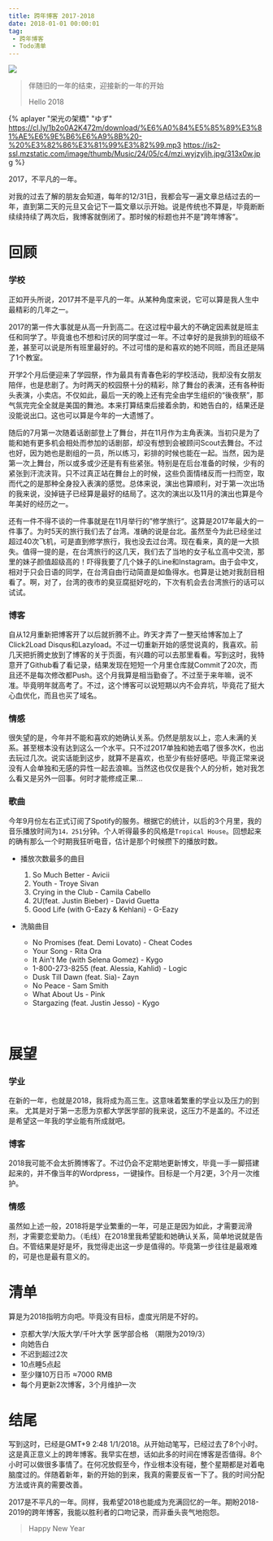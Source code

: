 ```yaml
---
title: 跨年博客 2017-2018
date: 2018-01-01 00:00:01
tag:
 - 跨年博客
 - Todo清单
---
```



![](https://cl.ly/3y102r3t1n3s/2017-2018.jpg)


> 伴随旧的一年的结束，迎接新的一年的开始
>
> Hello 2018

<!--more-->

{% aplayer "栄光の架橋" "ゆず" https://cl.ly/1b2o0A2K472m/download/%E6%A0%84%E5%85%89%E3%81%AE%E6%9E%B6%E6%A9%8B%20-%20%E3%82%86%E3%81%99%E3%82%99.mp3 https://is2-ssl.mzstatic.com/image/thumb/Music/24/05/c4/mzi.wyjzyljh.jpg/313x0w.jpg %}

2017，不平凡的一年。

对我的过去了解的朋友会知道，每年的12/31日，我都会写一遍文章总结过去的一年，直到第二天的元旦又会记下一篇文章以示开始。说是传统也不算是，毕竟断断续续持续了两次后，我博客就倒闭了。那时候的标题也并不是”跨年博客“。



# 回顾

### 学校

正如开头所说，2017并不是平凡的一年。从某种角度来说，它可以算是我人生中最精彩的几年之一。

2017的第一件大事就是从高一升到高二。在这过程中最大的不确定因素就是班主任和同学了。毕竟谁也不想和讨厌的同学度过一年。不过幸好的是我排到的班级不差，甚至可以说是所有班里最好的。不过可惜的是和喜欢的她不同班，而且还是隔了1个教室。

开学2个月后便迎来了学园祭，作为最具有青春色彩的学校活动，我却没有女朋友陪伴，也是悲剧了。为时两天的校园祭十分的精彩，除了舞台的表演，还有各种街头表演，小卖店。不仅如此，最后一天的晚上还有完全由学生组织的“後夜祭”，那气氛完完全全就是美国的舞池。本来打算结束后接着余韵，和她告白的，结果还是没能说出口。这也可以算是今年的一大遗憾了。

随后的7月第一次随着话剧部登上了舞台，并在11月作为主角表演。当初只是为了能和她有更多机会相处而参加的话剧部，却没有想到会被顾问Scout去舞台。不过也好，因为她也是剧组的一员，所以练习，彩排的时候也能在一起。当然，因为是第一次上舞台，所以或多或少还是有有些紧张。特别是在后台准备的时候，少有的紧张到汗流浃背。只不过真正站在舞台上的时候，这些负面情绪反而一扫而空，取而代之的是那种全身投入表演的感觉。总体来说，演出也算顺利，对于第一次出场的我来说，没掉链子已经算是最好的结局了。这次的演出以及11月的演出也算是今年美好的经历之一。

还有一件不得不谈的一件事就是在11月举行的”修学旅行“。这算是2017年最大的一件事了。为时5天的旅行我们去了台湾。准确的说是台北。虽然至今为此已经坐过超过40次飞机，可是直到修学旅行，我也没去过台湾。现在看来，真的是一大损失。值得一提的是，在台湾旅行的这几天，我们去了当地的女子私立高中交流，那里的妹子颜值超级高的！吓得我要了几个妹子的Line和Instagram。由于会中文，相对于只会日语的同学，在台湾自由行动简直是如鱼得水。也算是让她对我刮目相看了。啊，对了，台湾的夜市的臭豆腐挺好吃的，下次有机会去台湾旅行的话可以试试。

### 博客

自从12月重新把博客开了以后就折腾不止。昨天才弄了一整天给博客加上了Click2Load Disqus和Lazyload。不过一切重新开始的感觉说真的，我喜欢。前几天把折腾史放到了博客的关于页面，有兴趣的可以去那里看看。写到这时，我特意开了Github看了看记录，结果发现在短短一个月里仓库就Commit了20次，而且还不是每次修改都Push。这个月我算是相当勤奋了。不过至于来年嘛，说不准。毕竟明年就高考了。不过，这个博客可以说短期以内不会弃坑，毕竟花了挺大心血优化，而且也买了域名。

### 情感

很失望的是，今年并不能和喜欢的她确认关系。仍然是朋友以上，恋人未满的关系。甚至根本没有达到这么一个水平。只不过2017单独和她去唱了很多次K，也出去玩过几次。说实话能到这步，就算不是喜欢，也至少有些好感吧。毕竟正常来说没有人会单独和无感的异性一起去浪嘛。当然这也仅仅是我个人的分析，她对我怎么看又是另外一回事。何时才能修成正果...

### 歌曲

今年9月份左右正式订阅了Spotify的服务。根据它的统计，以后的3个月里，我的音乐播放时间为`14，251`分钟。个人听得最多的风格是`Tropical House`。回想起来的确有那么一个时期我狂听电音，估计是那个时候攒下的播放时数。

* 播放次数最多的曲目

  1. So Much Better - Avicii
  2. Youth - Troye Sivan
  3. Crying in the Club - Camila Cabello
  4. 2U(feat. Justin Bieber) - David Guetta
  5. Good Life (with G-Eazy & Kehlani) - G-Eazy

* 洗脑曲目

    * No Promises (feat. Demi Lovato) - Cheat Codes
    * Your Song - Rita Ora
    * It Ain't Me (with Selena Gomez) - Kygo
    * 1-800-273-8255 (feat. Alessia, Kahlid) - Logic
    * Dusk Till Dawn (feat. Sia)- Zayn
    * No Peace - Sam Smith
    * What About Us - Pink
    * Stargazing (feat. Justin Jesso) - Kygo

  ​

# 展望

### 学业

在新的一年，也就是2018，我将成为高三生。这意味着繁重的学业以及压力的到来。 尤其是对于第一志愿为京都大学医学部的我来说，这压力不是盖的。不过还是希望这一年我的学业能有所成就吧。

### 博客

2018我可能不会太折腾博客了。不过仍会不定期地更新博文，毕竟一手一脚搭建起来的，并不像当年的Wordpress，一键操作。目标是一个月2更，3个月一次维护。

### 情感

虽然如上述一般，2018将是学业繁重的一年，可是正是因为如此，才需要润滑剂，才需要恋爱助力。（毛线）在2018里我希望能和她确认关系，简单地说就是告白。不管结果是好是坏，我觉得走出这一步是值得的。毕竟第一步往往是最艰难的，可是也是最有意义的。



# 清单

算是为2018指明方向吧。毕竟没有目标，虚度光阴是不好的。

* 京都大学/大阪大学/千叶大学 医学部合格 （期限为2019/3）
* 向她告白
* 不迟到超过2次
* 10点睡5点起
* 至少赚10万日币 ≈7000 RMB
* 每个月更新2次博客，3个月维护一次



# 结尾

写到这时，已经是GMT+9 2:48 1/1/2018。从开始动笔写，已经过去了8个小时。这是真正意义上的跨年博客。我早实在想，话如此多的时间在博客是否值得。8个小时可以做很多事情了。在何况放假至今，作业根本没有碰，整个星期都是对着电脑度过的。伴随着新年，新的开始的到来，我真的需要反省一下了。我的时间分配方法或许真的需要改善。

2017是不平凡的一年。同样，我希望2018也能成为充满回忆的一年。期盼2018-2019的跨年博客，我能以胜利者的口吻记录，而非垂头丧气地抱怨。

> Happy New Year
